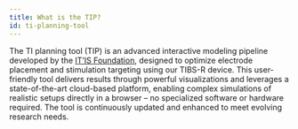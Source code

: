 ```yaml
---
title: What is the TIP?
id: ti-planning-tool
---
```

The TI planning tool (TIP) is an advanced interactive modeling pipeline developed by the <a href="https://www.itis.swiss/" target="_blank" >IT’IS Foundation</a>, designed to optimize electrode placement and stimulation targeting using our TIBS-R device. This user-friendly tool delivers results through powerful visualizations and leverages a state-of-the-art cloud-based platform, enabling complex simulations of realistic setups directly in a browser – no specialized software or hardware required. The tool is continuously updated and enhanced to meet evolving research needs.
